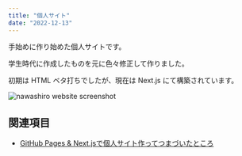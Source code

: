 ```yaml
---
title: "個人サイト"
date: "2022-12-13"
---
```


手始めに作り始めた個人サイトです。

学生時代に作成したものを元に色々修正して作りました。

初期は HTML ベタ打ちでしたが、現在は Next.js にて構築されています。

![nawashiro website screenshot](/images/nawashiro-website-screenshot.webp)

## 関連項目

- [GitHub Pages & Next.jsで個人サイト作ってつまづいたところ](230928-create-ssg-1.md)